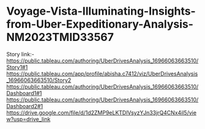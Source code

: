 # Voyage-Vista-Illuminating-Insights-from-Uber-Expeditionary-Analysis-NM2023TMID33567
Story link:-https://public.tableau.com/authoring/UberDrivesAnalysis_16966063663510/Story1#1 
https://public.tableau.com/app/profile/abisha.c7412/viz/UberDrivesAnalysis_16966063663510/Story2
https://public.tableau.com/authoring/UberDrivesAnalysis_16966063663510/Dashboard1#1
https://public.tableau.com/authoring/UberDrivesAnalysis_16966063663510/Dashboard2#1
https://drive.google.com/file/d/1d2ZMP9eLKTDlVsyzYJn33jrQ4CNx4il5/view?usp=drive_link
